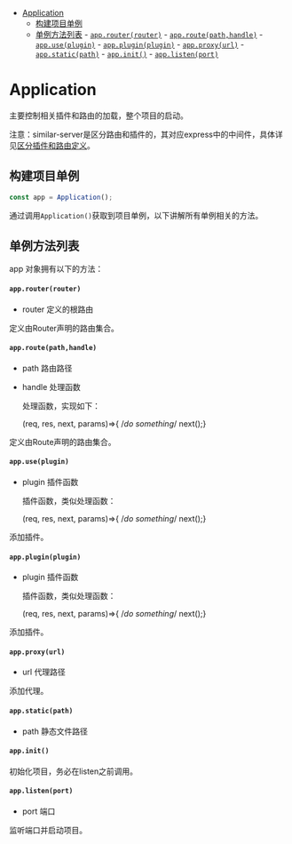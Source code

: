 
<!-- TOC -->

- [Application](#application)
    - [构建项目单例](#构建项目单例)
    - [单例方法列表](#单例方法列表)
            - [`app.router(router)`](#approuterrouter)
            - [`app.route(path,handle)`](#approutepathhandle)
            - [`app.use(plugin)`](#appuseplugin)
            - [`app.plugin(plugin)`](#apppluginplugin)
            - [`app.proxy(url)`](#appproxyurl)
            - [`app.static(path)`](#appstaticpath)
            - [`app.init()`](#appinit)
            - [`app.listen(port)`](#applistenport)

<!-- /TOC -->

# Application

主要控制相关插件和路由的加载，整个项目的启动。

注意：similar-server是区分路由和插件的，其对应express中的中间件，具体详见[区分插件和路由定义](../tutorial/about.md#区分插件和路由定义)。

## 构建项目单例

```js
const app = Application();
```

通过调用`Application()`获取到项目单例，以下讲解所有单例相关的方法。

## 单例方法列表

app 对象拥有以下的方法：

#### `app.router(router)`

- router 定义的根路由

定义由Router声明的路由集合。

#### `app.route(path,handle)`

- path 路由路径
- handle 处理函数

    处理函数，实现如下：

    (req, res, next, params)=>{ /*do something*/ next();}

定义由Route声明的路由集合。

#### `app.use(plugin)`

- plugin 插件函数

    插件函数，类似处理函数：

    (req, res, next, params)=>{ /*do something*/ next();}

添加插件。

#### `app.plugin(plugin)`

- plugin 插件函数

    插件函数，类似处理函数：

    (req, res, next, params)=>{ /*do something*/ next();}

添加插件。

#### `app.proxy(url)`

- url 代理路径

添加代理。

#### `app.static(path)`

- path 静态文件路径

#### `app.init()`

初始化项目，务必在listen之前调用。

#### `app.listen(port)`

- port 端口

监听端口并启动项目。










